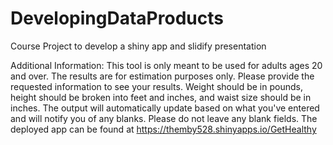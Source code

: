 DevelopingDataProducts
======================

Course Project to develop a shiny app and slidify presentation

Additional Information: This tool is only meant to be used for adults ages 20 and over. The results 
are for estimation purposes only. Please provide the requested information to see your results.
Weight should be in pounds, height should be broken into feet and inches, and waist size should be in 
inches. The output will automatically update based on what you've entered and will notify you of any blanks. 
Please do not leave any blank fields. The deployed app can be found at https://themby528.shinyapps.io/GetHealthy